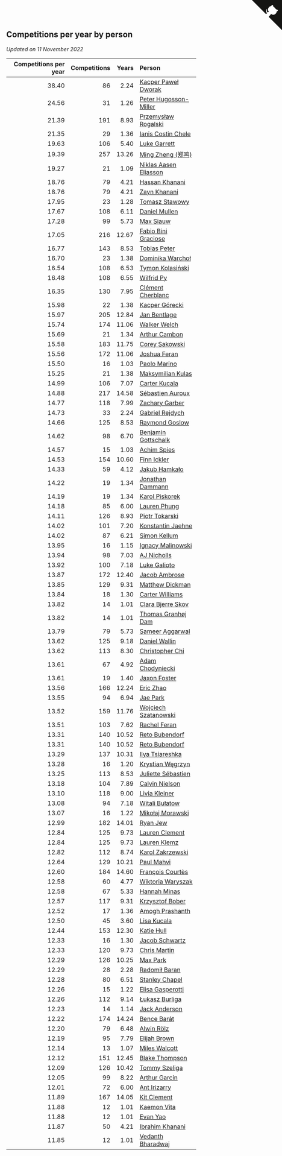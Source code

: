 ## Competitions per year by person

*Updated on 11 November 2022*

| Competitions per year | Competitions | Years | Person |
| ---: | ---: | ---: | :--- |
| 38.40 | 86 | 2.24 | [Kacper Paweł Dworak](https://www.worldcubeassociation.org/persons/2020DWOR01) |
| 24.56 | 31 | 1.26 | [Peter Hugosson-Miller](https://www.worldcubeassociation.org/persons/2021HUGO01) |
| 21.39 | 191 | 8.93 | [Przemysław Rogalski](https://www.worldcubeassociation.org/persons/2013ROGA02) |
| 21.35 | 29 | 1.36 | [Ianis Costin Chele](https://www.worldcubeassociation.org/persons/2021CHEL01) |
| 19.63 | 106 | 5.40 | [Luke Garrett](https://www.worldcubeassociation.org/persons/2017GARR05) |
| 19.39 | 257 | 13.26 | [Ming Zheng (郑鸣)](https://www.worldcubeassociation.org/persons/2009ZHEN11) |
| 19.27 | 21 | 1.09 | [Niklas Aasen Eliasson](https://www.worldcubeassociation.org/persons/2021ELIA01) |
| 18.76 | 79 | 4.21 | [Hassan Khanani](https://www.worldcubeassociation.org/persons/2018KHAN26) |
| 18.76 | 79 | 4.21 | [Zayn Khanani](https://www.worldcubeassociation.org/persons/2018KHAN28) |
| 17.95 | 23 | 1.28 | [Tomasz Stawowy](https://www.worldcubeassociation.org/persons/2021STAW01) |
| 17.67 | 108 | 6.11 | [Daniel Mullen](https://www.worldcubeassociation.org/persons/2016MULL04) |
| 17.28 | 99 | 5.73 | [Max Siauw](https://www.worldcubeassociation.org/persons/2017SIAU02) |
| 17.05 | 216 | 12.67 | [Fabio Bini Graciose](https://www.worldcubeassociation.org/persons/2010GRAC02) |
| 16.77 | 143 | 8.53 | [Tobias Peter](https://www.worldcubeassociation.org/persons/2014PETE03) |
| 16.70 | 23 | 1.38 | [Dominika Warchoł](https://www.worldcubeassociation.org/persons/2021WARC01) |
| 16.54 | 108 | 6.53 | [Tymon Kolasiński](https://www.worldcubeassociation.org/persons/2016KOLA02) |
| 16.48 | 108 | 6.55 | [Wilfrid Py](https://www.worldcubeassociation.org/persons/2016PYWI01) |
| 16.35 | 130 | 7.95 | [Clément Cherblanc](https://www.worldcubeassociation.org/persons/2014CHER05) |
| 15.98 | 22 | 1.38 | [Kacper Górecki](https://www.worldcubeassociation.org/persons/2021GORE01) |
| 15.97 | 205 | 12.84 | [Jan Bentlage](https://www.worldcubeassociation.org/persons/2010BENT01) |
| 15.74 | 174 | 11.06 | [Walker Welch](https://www.worldcubeassociation.org/persons/2011WELC01) |
| 15.69 | 21 | 1.34 | [Arthur Cambon](https://www.worldcubeassociation.org/persons/2021CAMB01) |
| 15.58 | 183 | 11.75 | [Corey Sakowski](https://www.worldcubeassociation.org/persons/2011SAKO01) |
| 15.56 | 172 | 11.06 | [Joshua Feran](https://www.worldcubeassociation.org/persons/2011FERA01) |
| 15.50 | 16 | 1.03 | [Paolo Marino](https://www.worldcubeassociation.org/persons/2021MARI04) |
| 15.25 | 21 | 1.38 | [Maksymilian Kulas](https://www.worldcubeassociation.org/persons/2021KULA02) |
| 14.99 | 106 | 7.07 | [Carter Kucala](https://www.worldcubeassociation.org/persons/2015KUCA01) |
| 14.88 | 217 | 14.58 | [Sébastien Auroux](https://www.worldcubeassociation.org/persons/2008AURO01) |
| 14.77 | 118 | 7.99 | [Zachary Garber](https://www.worldcubeassociation.org/persons/2014GARB01) |
| 14.73 | 33 | 2.24 | [Gabriel Rejdych](https://www.worldcubeassociation.org/persons/2020REJD01) |
| 14.66 | 125 | 8.53 | [Raymond Goslow](https://www.worldcubeassociation.org/persons/2014GOSL01) |
| 14.62 | 98 | 6.70 | [Benjamin Gottschalk](https://www.worldcubeassociation.org/persons/2016GOTT01) |
| 14.57 | 15 | 1.03 | [Achim Spies](https://www.worldcubeassociation.org/persons/2021SPIE01) |
| 14.53 | 154 | 10.60 | [Finn Ickler](https://www.worldcubeassociation.org/persons/2012ICKL01) |
| 14.33 | 59 | 4.12 | [Jakub Hamkało](https://www.worldcubeassociation.org/persons/2018HAMK01) |
| 14.22 | 19 | 1.34 | [Jonathan Dammann](https://www.worldcubeassociation.org/persons/2021DAMM01) |
| 14.19 | 19 | 1.34 | [Karol Piskorek](https://www.worldcubeassociation.org/persons/2021PISK01) |
| 14.18 | 85 | 6.00 | [Lauren Phung](https://www.worldcubeassociation.org/persons/2016PHUN02) |
| 14.11 | 126 | 8.93 | [Piotr Tokarski](https://www.worldcubeassociation.org/persons/2013TOKA01) |
| 14.02 | 101 | 7.20 | [Konstantin Jaehne](https://www.worldcubeassociation.org/persons/2015JAEH01) |
| 14.02 | 87 | 6.21 | [Simon Kellum](https://www.worldcubeassociation.org/persons/2016KELL12) |
| 13.95 | 16 | 1.15 | [Ignacy Malinowski](https://www.worldcubeassociation.org/persons/2021MALI02) |
| 13.94 | 98 | 7.03 | [AJ Nicholls](https://www.worldcubeassociation.org/persons/2015NICH04) |
| 13.92 | 100 | 7.18 | [Luke Galioto](https://www.worldcubeassociation.org/persons/2015GALI02) |
| 13.87 | 172 | 12.40 | [Jacob Ambrose](https://www.worldcubeassociation.org/persons/2010AMBR01) |
| 13.85 | 129 | 9.31 | [Matthew Dickman](https://www.worldcubeassociation.org/persons/2013DICK01) |
| 13.84 | 18 | 1.30 | [Carter Williams](https://www.worldcubeassociation.org/persons/2021WILL06) |
| 13.82 | 14 | 1.01 | [Clara Bjerre Skov](https://www.worldcubeassociation.org/persons/2021SKOV01) |
| 13.82 | 14 | 1.01 | [Thomas Granhøj Dam](https://www.worldcubeassociation.org/persons/2021DAMT01) |
| 13.79 | 79 | 5.73 | [Sameer Aggarwal](https://www.worldcubeassociation.org/persons/2017AGGA01) |
| 13.62 | 125 | 9.18 | [Daniel Wallin](https://www.worldcubeassociation.org/persons/2013WALL03) |
| 13.62 | 113 | 8.30 | [Christopher Chi](https://www.worldcubeassociation.org/persons/2014CHIC01) |
| 13.61 | 67 | 4.92 | [Adam Chodyniecki](https://www.worldcubeassociation.org/persons/2017CHOD02) |
| 13.61 | 19 | 1.40 | [Jaxon Foster](https://www.worldcubeassociation.org/persons/2021FOST01) |
| 13.56 | 166 | 12.24 | [Eric Zhao](https://www.worldcubeassociation.org/persons/2010ZHAO19) |
| 13.55 | 94 | 6.94 | [Jae Park](https://www.worldcubeassociation.org/persons/2015PARK24) |
| 13.52 | 159 | 11.76 | [Wojciech Szatanowski](https://www.worldcubeassociation.org/persons/2011SZAT01) |
| 13.51 | 103 | 7.62 | [Rachel Feran](https://www.worldcubeassociation.org/persons/2015FERA01) |
| 13.31 | 140 | 10.52 | [Reto Bubendorf](https://www.worldcubeassociation.org/persons/2012BUBE01) |
| 13.31 | 140 | 10.52 | [Reto Bubendorf](https://www.worldcubeassociation.org/persons/2012BUBE01) |
| 13.29 | 137 | 10.31 | [Ilya Tsiareshka](https://www.worldcubeassociation.org/persons/2012TERE01) |
| 13.28 | 16 | 1.20 | [Krystian Węgrzyn](https://www.worldcubeassociation.org/persons/2021WEGR01) |
| 13.25 | 113 | 8.53 | [Juliette Sébastien](https://www.worldcubeassociation.org/persons/2014SEBA01) |
| 13.18 | 104 | 7.89 | [Calvin Nielson](https://www.worldcubeassociation.org/persons/2014NIEL03) |
| 13.10 | 118 | 9.00 | [Livia Kleiner](https://www.worldcubeassociation.org/persons/2013KLEI03) |
| 13.08 | 94 | 7.18 | [Witali Bułatow](https://www.worldcubeassociation.org/persons/2015BUAT01) |
| 13.07 | 16 | 1.22 | [Mikołaj Morawski](https://www.worldcubeassociation.org/persons/2021MORA01) |
| 12.99 | 182 | 14.01 | [Ryan Jew](https://www.worldcubeassociation.org/persons/2008JEWR01) |
| 12.84 | 125 | 9.73 | [Lauren Clement](https://www.worldcubeassociation.org/persons/2013KLEM01) |
| 12.84 | 125 | 9.73 | [Lauren Klemz](https://www.worldcubeassociation.org/persons/2013KLEM01) |
| 12.82 | 112 | 8.74 | [Karol Zakrzewski](https://www.worldcubeassociation.org/persons/2014ZAKR01) |
| 12.64 | 129 | 10.21 | [Paul Mahvi](https://www.worldcubeassociation.org/persons/2012MAHV01) |
| 12.60 | 184 | 14.60 | [François Courtès](https://www.worldcubeassociation.org/persons/2008COUR01) |
| 12.58 | 60 | 4.77 | [Wiktoria Waryszak](https://www.worldcubeassociation.org/persons/2018WARY01) |
| 12.58 | 67 | 5.33 | [Hannah Minas](https://www.worldcubeassociation.org/persons/2017MINA04) |
| 12.57 | 117 | 9.31 | [Krzysztof Bober](https://www.worldcubeassociation.org/persons/2013BOBE01) |
| 12.52 | 17 | 1.36 | [Amogh Prashanth](https://www.worldcubeassociation.org/persons/2021PRAS01) |
| 12.50 | 45 | 3.60 | [Lisa Kucala](https://www.worldcubeassociation.org/persons/2019KUCA01) |
| 12.44 | 153 | 12.30 | [Katie Hull](https://www.worldcubeassociation.org/persons/2010HULL01) |
| 12.33 | 16 | 1.30 | [Jacob Schwartz](https://www.worldcubeassociation.org/persons/2021SCHW01) |
| 12.33 | 120 | 9.73 | [Chris Martin](https://www.worldcubeassociation.org/persons/2013MART03) |
| 12.29 | 126 | 10.25 | [Max Park](https://www.worldcubeassociation.org/persons/2012PARK03) |
| 12.29 | 28 | 2.28 | [Radomił Baran](https://www.worldcubeassociation.org/persons/2020BARA02) |
| 12.28 | 80 | 6.51 | [Stanley Chapel](https://www.worldcubeassociation.org/persons/2016CHAP04) |
| 12.26 | 15 | 1.22 | [Elisa Gasperotti](https://www.worldcubeassociation.org/persons/2021GASP01) |
| 12.26 | 112 | 9.14 | [Łukasz Burliga](https://www.worldcubeassociation.org/persons/2013BURL01) |
| 12.23 | 14 | 1.14 | [Jack Anderson](https://www.worldcubeassociation.org/persons/2021ANDE05) |
| 12.22 | 174 | 14.24 | [Bence Barát](https://www.worldcubeassociation.org/persons/2008BARA01) |
| 12.20 | 79 | 6.48 | [Alwin Rölz](https://www.worldcubeassociation.org/persons/2016ROLZ01) |
| 12.19 | 95 | 7.79 | [Elijah Brown](https://www.worldcubeassociation.org/persons/2015BROW03) |
| 12.14 | 13 | 1.07 | [Miles Walcott](https://www.worldcubeassociation.org/persons/2021WALC02) |
| 12.12 | 151 | 12.45 | [Blake Thompson](https://www.worldcubeassociation.org/persons/2010THOM03) |
| 12.09 | 126 | 10.42 | [Tommy Szeliga](https://www.worldcubeassociation.org/persons/2012SZEL01) |
| 12.05 | 99 | 8.22 | [Arthur Garcin](https://www.worldcubeassociation.org/persons/2014GARC27) |
| 12.01 | 72 | 6.00 | [Ant Irizarry](https://www.worldcubeassociation.org/persons/2016IRIZ02) |
| 11.89 | 167 | 14.05 | [Kit Clement](https://www.worldcubeassociation.org/persons/2008CLEM01) |
| 11.88 | 12 | 1.01 | [Kaemon Vita](https://www.worldcubeassociation.org/persons/2021VITA01) |
| 11.88 | 12 | 1.01 | [Evan Yao](https://www.worldcubeassociation.org/persons/2021YAOE02) |
| 11.87 | 50 | 4.21 | [Ibrahim Khanani](https://www.worldcubeassociation.org/persons/2018KHAN27) |
| 11.85 | 12 | 1.01 | [Vedanth Bharadwaj](https://www.worldcubeassociation.org/persons/2021BHAR01) |


<a href="https://github.com/jonatanklosko/wca_statistics" class="github-corner" aria-label="View source on Github"><svg width="80" height="80" viewBox="0 0 250 250" style="fill:#151513; color:#fff; position: absolute; top: 0; border: 0; right: 0;" aria-hidden="true"><path d="M0,0 L115,115 L130,115 L142,142 L250,250 L250,0 Z"></path><path d="M128.3,109.0 C113.8,99.7 119.0,89.6 119.0,89.6 C122.0,82.7 120.5,78.6 120.5,78.6 C119.2,72.0 123.4,76.3 123.4,76.3 C127.3,80.9 125.5,87.3 125.5,87.3 C122.9,97.6 130.6,101.9 134.4,103.2" fill="currentColor" style="transform-origin: 130px 106px;" class="octo-arm"></path><path d="M115.0,115.0 C114.9,115.1 118.7,116.5 119.8,115.4 L133.7,101.6 C136.9,99.2 139.9,98.4 142.2,98.6 C133.8,88.0 127.5,74.4 143.8,58.0 C148.5,53.4 154.0,51.2 159.7,51.0 C160.3,49.4 163.2,43.6 171.4,40.1 C171.4,40.1 176.1,42.5 178.8,56.2 C183.1,58.6 187.2,61.8 190.9,65.4 C194.5,69.0 197.7,73.2 200.1,77.6 C213.8,80.2 216.3,84.9 216.3,84.9 C212.7,93.1 206.9,96.0 205.4,96.6 C205.1,102.4 203.0,107.8 198.3,112.5 C181.9,128.9 168.3,122.5 157.7,114.1 C157.9,116.9 156.7,120.9 152.7,124.9 L141.0,136.5 C139.8,137.7 141.6,141.9 141.8,141.8 Z" fill="currentColor" class="octo-body"></path></svg></a><style>.github-corner:hover .octo-arm{animation:octocat-wave 560ms ease-in-out}@keyframes octocat-wave{0%,100%{transform:rotate(0)}20%,60%{transform:rotate(-25deg)}40%,80%{transform:rotate(10deg)}}@media (max-width:500px){.github-corner:hover .octo-arm{animation:none}.github-corner .octo-arm{animation:octocat-wave 560ms ease-in-out}}</style>
